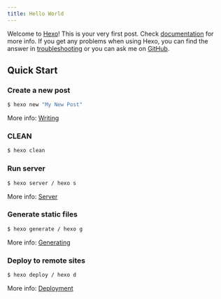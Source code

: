 ```yaml
---
title: Hello World
---
```


Welcome to [Hexo](https://hexo.io/)! This is your very first post. Check [documentation](https://hexo.io/docs/) for more info. If you get any problems when using Hexo, you can find the answer in [troubleshooting](https://hexo.io/docs/troubleshooting.html) or you can ask me on [GitHub](https://github.com/hexojs/hexo/issues).

<!-- more -->

## Quick Start

### Create a new post

``` bash
$ hexo new "My New Post"
```

More info: [Writing](https://hexo.io/docs/writing.html)

### CLEAN

```bash
$ hexo clean 
```



### Run server

``` bash
$ hexo server / hexo s
```

More info: [Server](https://hexo.io/docs/server.html)

### Generate static files

``` bash
$ hexo generate / hexo g
```

More info: [Generating](https://hexo.io/docs/generating.html)

### Deploy to remote sites

``` bash
$ hexo deploy / hexo d
```

More info: [Deployment](https://hexo.io/docs/one-command-deployment.html)
